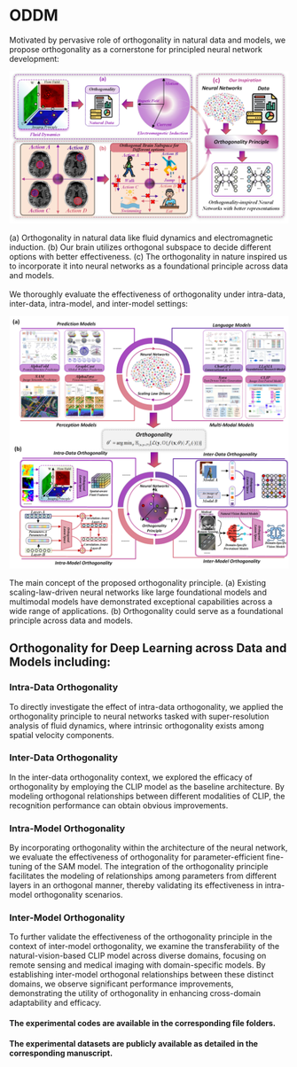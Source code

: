 # ODDM

Motivated by pervasive role of orthogonality in natural data and models, we propose orthogonality as a cornerstone for principled neural network development:
<p align="center">
<img src="imgs/main0.png" alt="Motivation" width="700px">
</p>
(a) Orthogonality in natural data like fluid dynamics and electromagnetic induction. (b) Our brain utilizes orthogonal subspace to decide different options with better effectiveness. (c) The orthogonality in nature inspired us to incorporate it into neural networks as a foundational principle across data and models.
<br>

<br>
We thoroughly evaluate the effectiveness of orthogonality under intra-data, inter-data, intra-model, and inter-model settings:
<p align="center">
<img src="imgs/main1.png" alt="the results" width="800px">
</p>
The main concept of the proposed orthogonality principle. (a) Existing scaling-law-driven neural networks like large foundational models and multimodal models have demonstrated exceptional capabilities across a wide range of applications. (b) Orthogonality could serve as a foundational principle across data and models.


## Orthogonality for Deep Learning across Data and Models including:
### Intra-Data Orthogonality
To directly investigate the effect of intra-data orthogonality, we applied the orthogonality principle to neural networks tasked with super-resolution analysis of fluid dynamics, where intrinsic orthogonality exists among spatial velocity components.

### Inter-Data Orthogonality
In the inter-data orthogonality context, we explored the efficacy of orthogonality by employing the CLIP model as the baseline architecture. By modeling orthogonal relationships between different modalities of CLIP, the recognition performance can obtain obvious improvements.

### Intra-Model Orthogonality
By incorporating orthogonality within the architecture of the neural network, we evaluate the effectiveness of orthogonality for parameter-efficient fine-tuning of the SAM model. The integration of the orthogonality principle facilitates the modeling of relationships among parameters from different layers in an orthogonal manner, thereby validating its effectiveness in intra-model orthogonality scenarios.

### Inter-Model Orthogonality
To further validate the effectiveness of the orthogonality principle in the context of inter-model orthogonality, we examine the transferability of the natural-vision-based CLIP model across diverse domains, focusing on remote sensing and medical imaging with domain-specific models. By establishing inter-model orthogonal relationships between these distinct domains, we observe significant performance improvements, demonstrating the utility of orthogonality in enhancing cross-domain adaptability and efficacy.

#### The experimental codes are available in the corresponding file folders.

#### The experimental datasets are publicly available as detailed in the corresponding manuscript.





